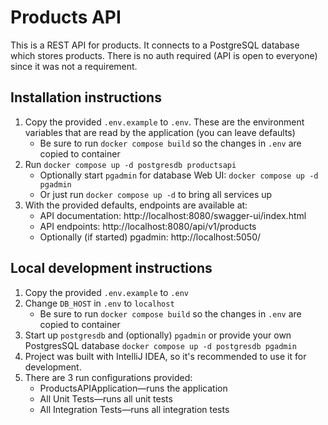 # Products API
This is a REST API for products.
It connects to a PostgreSQL database which stores products.
There is no auth required (API is open to everyone) since it was not a requirement.

## Installation instructions
1. Copy the provided `.env.example` to `.env`. These are the environment variables that are read by the application (you can leave defaults)
   * Be sure to run `docker compose build` so the changes in `.env` are copied to container
2. Run `docker compose up -d postgresdb productsapi`
   * Optionally start `pgadmin` for database Web UI: `docker compose up -d pgadmin`
   * Or just run `docker compose up -d` to bring all services up
3. With the provided defaults, endpoints are available at:
   * API documentation: http://localhost:8080/swagger-ui/index.html
   * API endpoints: http://localhost:8080/api/v1/products
   * Optionally (if started) pgadmin: http://localhost:5050/

## Local development instructions
1. Copy the provided `.env.example` to `.env`
2. Change `DB_HOST` in `.env` to `localhost`
   * Be sure to run `docker compose build` so the changes in `.env` are copied to container
3. Start up `postgresdb` and (optionally) `pgadmin` or provide your own PostgresSQL database `docker compose up -d postgresdb pgadmin`
4. Project was built with IntelliJ IDEA, so it's recommended to use it for development.
5. There are 3 run configurations provided:
   * ProductsAPIApplication—runs the application
   * All Unit Tests—runs all unit tests
   * All Integration Tests—runs all integration tests
